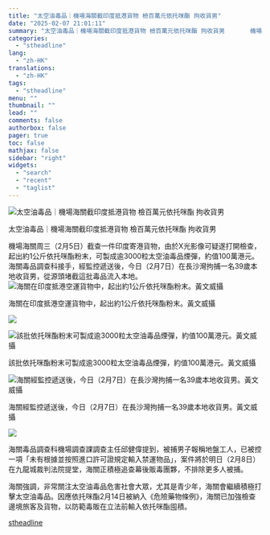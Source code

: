 ```yaml
---
title: "太空油毒品｜機場海關截印度抵港貨物 檢百萬元依托咪酯 拘收貨男"
date: "2025-02-07 21:01:11"
summary: "太空油毒品｜機場海關截印度抵港貨物 檢百萬元依托咪酯 拘收貨男       機場海關周三（2..."
categories:
  - "stheadline"
lang:
  - "zh-HK"
translations:
  - "zh-HK"
tags:
  - "stheadline"
menu: ""
thumbnail: ""
lead: ""
comments: false
authorbox: false
pager: true
toc: false
mathjax: false
sidebar: "right"
widgets:
  - "search"
  - "recent"
  - "taglist"
---
```


![太空油毒品｜機場海關截印度抵港貨物 檢百萬元依托咪酯 拘收貨男](https://image.stheadline.com/f/680p0/0x0/100/none/75c25a22d844e001cc7ae4a0c55652cd/stheadline/inewsmedia/20250207/_2025020720514638220.jpg)

太空油毒品｜機場海關截印度抵港貨物 檢百萬元依托咪酯 拘收貨男




機場海關周三（2月5日）截查一件印度寄港貨物，由於X光影像可疑遂打開檢查，起出約1公斤依托咪酯粉末，可製成逾3000粒太空油毒品煙彈，約值100萬港元。海關毒品調查科接手，經監控遞送後，今日（2月7日）在長沙灣拘捕一名39歲本地收貨男，從源頭堵截這批毒品流入本地。
 ![海關在印度抵港空運貨物中，起出約1公斤依托咪酯粉末。黃文威攝](https://image.hkhl.hk/f/1024p0/0x0/100/none/eb9a5d3b1e4413c21fdfda60cff7f9a1/2025-02/KakaoTalk_20250207_203307114.jpg)


海關在印度抵港空運貨物中，起出約1公斤依托咪酯粉末。黃文威攝



 ![](https://image.hkhl.hk/f/1024p0/0x0/100/none/fdd655b9ea84ddd29c5ce2e0e3161b6f/2025-02/KakaoTalk_20250207_203308734.jpg)




 ![該批依托咪酯粉末可製成逾3000粒太空油毒品煙彈，約值100萬港元。黃文威攝](https://image.hkhl.hk/f/1024p0/0x0/100/none/6a09fafd406570f875e2f6cd4b92a0df/2025-02/KakaoTalk_20250207_203310367.jpg)


該批依托咪酯粉末可製成逾3000粒太空油毒品煙彈，約值100萬港元。黃文威攝



 ![海關經監控遞送後，今日（2月7日）在長沙灣拘捕一名39歲本地收貨男。黃文威攝](https://image.hkhl.hk/f/1024p0/0x0/100/none/07311af02b867ba2e44c060835f3397f/2025-02/KakaoTalk_20250207_203321767.jpg)


海關經監控遞送後，今日（2月7日）在長沙灣拘捕一名39歲本地收貨男。黃文威攝



 ![](https://image.hkhl.hk/f/1024p0/0x0/100/none/1af69cbb09fc0a1be7832911e68f1d0d/2025-02/KakaoTalk_20250207_203325244.jpg)





海關毒品調查科機場調查課調查主任邱健偉提到，被捕男子報稱地盤工人，已被控一項「未有根據並按照進口許可證規定輸入禁運物品」，案件將於明日（2月8日）在九龍城裁判法院提堂，海關正積極追查幕後販毒團夥，不排除更多人被捕。

海關強調，非常關注太空油毒品危害社會大眾，尤其是青少年，海關會繼續積極打擊太空油毒品。因應依托咪酯2月14日被納入《危險藥物條例》，海關已加強檢查邊境旅客及貨物，以防範毒販在立法前輸入依托咪酯囤積。

[stheadline](https://std.stheadline.com/realtime/article/2051469/即時-港聞-太空油毒品-機場海關截印度抵港貨物-檢百萬元依托咪酯-拘收貨男)
